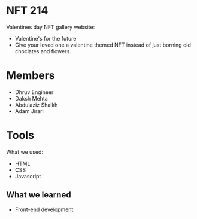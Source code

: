# NFT 214

Valentines day NFT gallery website:

 - Valentine's for the future 
 - Give your loved one a valentine themed NFT instead of just borning old choclates and flowers.

# Members
- Dhruv Engineer
- Daksh Mehta 
- Abdulaziz Shaikh
- Adam Jirari

# Tools
What we used:

- HTML
- CSS
- Javascript 

## What we learned

- Front-end development 

